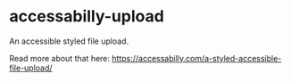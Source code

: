# accessabilly-upload
An accessible styled file upload.

Read more about that here:
https://accessabilly.com/a-styled-accessible-file-upload/

